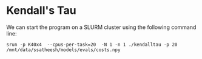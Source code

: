 # Kendall's Tau

We can start the program on a SLURM cluster using the following command line:
```
srun -p K40x4  --cpus-per-task=20  -N 1 -n 1 ./kendalltau -p 20 /mnt/data/ssatheesh/models/evals/costs.npy
```
